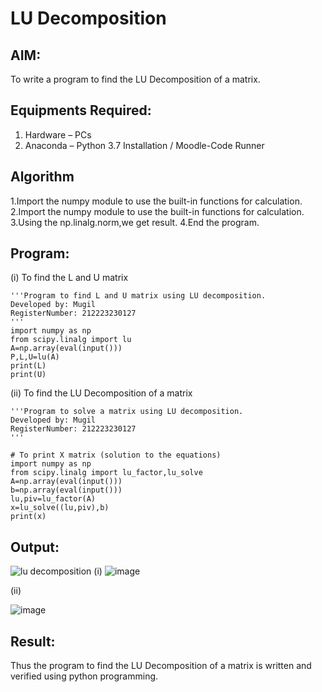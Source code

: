# LU Decomposition 

## AIM:
To write a program to find the LU Decomposition of a matrix.

## Equipments Required:
1. Hardware – PCs
2. Anaconda – Python 3.7 Installation / Moodle-Code Runner

## Algorithm
1.Import the numpy module to use the built-in functions for calculation.
2.Import the numpy module to use the built-in functions for calculation.
3.Using the np.linalg.norm,we get result.
4.End the program.

## Program:
(i) To find the L and U matrix
```
'''Program to find L and U matrix using LU decomposition.
Developed by: Mugil
RegisterNumber: 212223230127
'''
import numpy as np
from scipy.linalg import lu 
A=np.array(eval(input()))
P,L,U=lu(A)
print(L)
print(U)
```
(ii) To find the LU Decomposition of a matrix
```
'''Program to solve a matrix using LU decomposition.
Developed by: Mugil
RegisterNumber: 212223230127
'''

# To print X matrix (solution to the equations)
import numpy as np
from scipy.linalg import lu_factor,lu_solve
A=np.array(eval(input()))
b=np.array(eval(input()))
lu,piv=lu_factor(A)
x=lu_solve((lu,piv),b)
print(x)
```

## Output:
![lu decomposition]()
(i)
![image](https://github.com/mugil25/LU-Decomposition/assets/148515771/6386a098-70d6-4b35-8703-1ec6f8bd465c)

(ii)

![image](https://github.com/mugil25/LU-Decomposition/assets/148515771/b1480b32-a2c1-4902-a9dc-9124095bf1cc)


## Result:
Thus the program to find the LU Decomposition of a matrix is written and verified using python programming.

